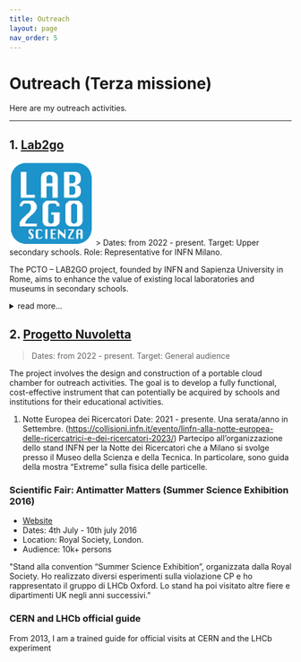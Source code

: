 ```yaml
---
title: Outreach
layout: page
nav_order: 5
---
```

# Outreach (Terza missione)
Here are my outreach activities.

--------------------------

## 1. [Lab2go](https://web.infn.it/lab2go/)
<img src="assets/images/lab2go.png" alt="lab2go" style="width:150px; border:0;">
> Dates: from 2022 - present. Target: Upper secondary schools. Role: Representative for INFN Milano.

The PCTO – LAB2GO project, founded by INFN and Sapienza University in Rome, aims to enhance the value of existing local laboratories and museums in secondary schools. 
<details>
<summary>read more...</summary>
In Milan, activities are carried out in > 40 high schools in the city (e.g. Liceo Donatelli-Pascal, Piero Bottoni, etc.).
The project targets upper secondary schools nationwide with the following objectives:  
- Enhancing the existing educational heritage in secondary schools.  
- Promoting laboratory-based teaching in schools and sharing best teaching practices through the creation of materials and events open to the school community and/or a broader audience.  
- Training teachers in laboratory-based teaching practices.
The activities take place within the school facilities in collaboration with class teachers and are carried out over multiple afternoon lab sessions throughout the year. This lab work can then serve as input for preparing materials for the final-year state exam.
</details>




## 2. [Progetto Nuvoletta](https://nuvoletta.mi.infn.it/)

> Dates: from 2022 - present.
> Target: General audience

The project involves the design and construction of a portable cloud chamber for outreach activities. The goal is to develop a fully functional, cost-effective instrument that can potentially be acquired by schools and institutions for their educational activities.



1. Notte Europea dei Ricercatori
Date: 2021 - presente. Una serata/anno in Settembre.
(https://collisioni.infn.it/evento/linfn-alla-notte-europea-delle-ricercatrici-e-dei-ricercatori-2023/)
Partecipo all’organizzazione dello stand INFN per la Notte dei Ricercatori che a Milano si svolge presso il Museo della Scienza e della Tecnica. In particolare, sono guida della mostra “Extreme” sulla fisica delle particelle.



### Scientific Fair: Antimatter Matters (Summer Science Exhibition 2016)
- [Website](http://antimatter-matters.org/)
- Dates: 4th July - 10th july 2016
- Location: Royal Society, London.
- Audience: 10k+ persons
 
"Stand alla convention “Summer Science Exhibition”, organizzata dalla Royal Society. Ho realizzato diversi esperimenti sulla violazione CP e ho rappresentato il gruppo di LHCb Oxford. Lo stand ha poi visitato altre fiere e dipartimenti UK negli anni successivi."



### CERN and LHCb official guide
From 2013, I am a trained guide for official visits at CERN and the LHCb experiment






